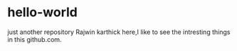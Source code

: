 # hello-world
just another repository
Rajwin karthick here,I like to see the intresting things in this github.com.
